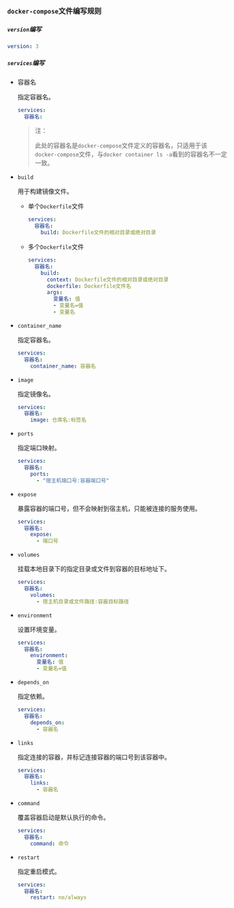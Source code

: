 ### `docker-compose`文件编写规则

##### `version`编写

```yaml
version: 3
```

##### `services`编写

* 容器名

    指定容器名。

    ```yaml
    services:
      容器名:
    ```
    
    > 注：
    >
    > 此处的容器名是`docker-compose`文件定义的容器名，只适用于该`docker-compose`文件，与`docker container ls -a`看到的容器名不一定一致。
    
* `build`

    用于构建镜像文件。
    
    * 单个`Dockerfile`文件
    
        ```yaml
        services:
          容器名:
            build: Dockerfile文件的相对目录或绝对目录
        ```
    
    * 多个`Dockerfile`文件
    
        ```yaml
        services:
          容器名:
            build:
              context: Dockerfile文件的相对目录或绝对目录
              dockerfile: Dockerfile文件名
              args: 
                变量名: 值
                - 变量名=值
                - 变量名
        ```
        
* `container_name`

    指定容器名。
    
    ```yaml
    services:
      容器名:
        container_name: 容器名
    ```

* `image`

    指定镜像名。
    
    ```yaml
    services:
      容器名:
        image: 仓库名:标签名
    ```
    
* `ports`

    指定端口映射。
    
    ```yaml
    services:
      容器名:
        ports:
          - "宿主机端口号:容器端口号"
    ```


* `expose`

    暴露容器的端口号，但不会映射到宿主机，只能被连接的服务使用。
    
    ```yaml
    services:
      容器名:
        expose:
          - 端口号
    ```
    
* `volumes`

    挂载本地目录下的指定目录或文件到容器的目标地址下。
    
    ```yaml
    services:
      容器名:
        volumes:
          - 宿主机目录或文件路径:容器目标路径
    ```

* `environment`

    设置环境变量。
    
    ```yaml
    services:
      容器名:
        environment:
          变量名: 值
          - 变量名=值
    ```
    
* `depends_on`

    指定依赖。
    
    ```yaml
    services:
      容器名:
        depends_on:
          - 容器名
    ```

* `links`

    指定连接的容器，并标记连接容器的端口号到该容器中。
    
    ```yaml
    services:
      容器名:
        links:
          - 容器名
    ```

* `command`

    覆盖容器启动是默认执行的命令。
    
    ```yaml
    services:
      容器名:
        command: 命令
    ```

* `restart`

    指定重启模式。
    
    ```yaml
    services:
      容器名:
        restart: no/always
    ```